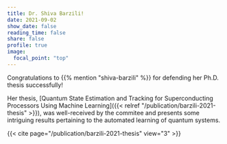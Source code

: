 ```yaml
---
title: Dr. Shiva Barzili!
date: 2021-09-02
show_date: false
reading_time: false  
share: false  
profile: true  
image:
  focal_point: "top"
---
```


Congratulations to {{% mention "shiva-barzili" %}} for defending her Ph.D. thesis successfully!

<!--more-->

Her thesis, [Quantum State Estimation and Tracking for Superconducting Processors Using Machine Learning]({{< relref "/publication/barzili-2021-thesis" >}}), was well-received by the commitee and presents some intriguing results pertaining to the automated learning of quantum systems.

{{< cite page="/publication/barzili-2021-thesis" view="3" >}}

